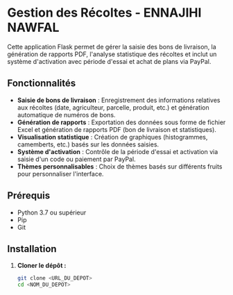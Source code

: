 # Gestion des Récoltes - ENNAJIHI NAWFAL

Cette application Flask permet de gérer la saisie des bons de livraison, la génération de rapports PDF, l'analyse statistique des récoltes et inclut un système d'activation avec période d'essai et achat de plans via PayPal.

## Fonctionnalités

- **Saisie de bons de livraison** : Enregistrement des informations relatives aux récoltes (date, agriculteur, parcelle, produit, etc.) et génération automatique de numéros de bons.
- **Génération de rapports** : Exportation des données sous forme de fichier Excel et génération de rapports PDF (bon de livraison et statistiques).
- **Visualisation statistique** : Création de graphiques (histogrammes, camemberts, etc.) basés sur les données saisies.
- **Système d'activation** : Contrôle de la période d'essai et activation via saisie d'un code ou paiement par PayPal.
- **Thèmes personnalisables** : Choix de thèmes basés sur différents fruits pour personnaliser l'interface.

## Prérequis

- Python 3.7 ou supérieur
- Pip
- Git

## Installation

1. **Cloner le dépôt :**

   ```bash
   git clone <URL_DU_DEPOT>
   cd <NOM_DU_DEPOT>
